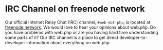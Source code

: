 # IRC Channel on freenode network #

Our official Internet Relay Chat (IRC) channel, `#web-dot-php`, is located at [freenode network](http://freenode.net/). We would love to hear your opinions about web.php. Do you have problems with web.php or are you having hard time understanding some parts of it? Our IRC channel is a place to get direct developer-to-developer information about everything on web.php.